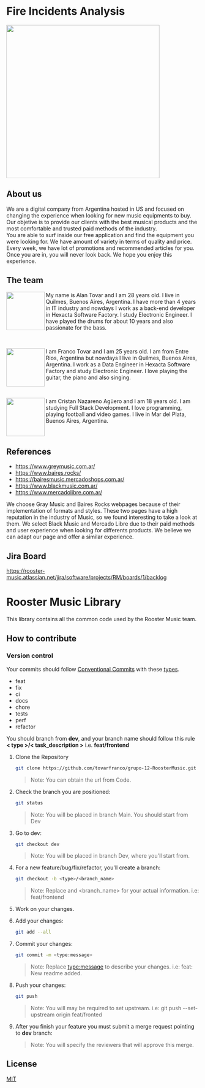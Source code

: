 # Fire Incidents Analysis

<img src="images/Logo.JPG" width="400">

## About us

We are a digital company from Argentina hosted in US and focused on changing the experience when looking for new music equipments to buy.
<br>Our objetive is to provide our clients with the best musical products and the most comfortable and trusted paid methods of the industry.
<br>You are able to surf inside our free application and find the equipment you were looking for. We have amount of variety in terms of quality and price. 
<br>Every week, we have lot of promotions and recommended articles for you.
Once you are in, you will never look back.
We hope you enjoy this experience.

## The team

<p> <img src="images/Alan.jpeg" width="100" align = "left"> </p>
<p>My name is Alan Tovar and I am 28 years old. I live in Quilmes, Buenos Aires, Argentina. I have more than 4 years in IT industry and nowdays I work as a back-end developer in Hexacta Software Factory. I study Electronic Engineer. I have played the drums for about 10 years and also passionate for the bass.</p> 
<br>

<p> <img src="images/Franco.jpeg" width="100" align = "left"> </p>
<p>I am Franco Tovar and I am 25 years old. I am from Entre Rios, Argentina but nowdays I live in Quilmes, Buenos Aires, Argentina. I work as a Data Engineer in Hexacta Software Factory and study Electronic Engineer. I love playing the guitar, the piano and also singing. </p> 
<br>

<p> <img src="images/Nazareno.jpeg" width="100" align = "left"> </p>
<p>I am Cristan Nazareno Agüero and I am 18 years old. I am studying Full Stack Development. I love programming, playing football and video games. I live in Mar del Plata, Buenos Aires, Argentina. </p> 
<br>

## References

- https://www.greymusic.com.ar/
- https://www.baires.rocks/
- https://bairesmusic.mercadoshops.com.ar/
- https://www.blackmusic.com.ar/
- https://www.mercadolibre.com.ar/

We choose Gray Music and Baires Rocks webpages because of their implementation of formats and styles. These two pages have a high reputation in the industry of Music, so we found interesting to take a look at them.
We select Black Music and Mercado Libre due to their paid methods and user experience when looking for differents products. We believe we can adapt our page and offer a similar experience.

## Jira Board

https://rooster-music.atlassian.net/jira/software/projects/RM/boards/1/backlog

# Rooster Music Library

This library contains all the common code used by the Rooster Music team.

## How to contribute

### Version control

Your commits should follow [Conventional Commits](https://www.conventionalcommits.org/en/v1.0.0/) with these [types](https://github.com/angular/angular/blob/22b96b9/CONTRIBUTING.md#type).

- feat
- fix
- ci
- docs
- chore
- tests
- perf
- refactor

You should branch from **dev**, and your branch name should follow this rule **< type >/< task_description >** i.e. **feat/frontend**

1. Clone the Repository
   ```bash
   git clone https://github.com/tovarfranco/grupo-12-RoosterMusic.git
   ```
   > Note: You can obtain the url from Code.
2. Check the branch you are positioned:
   ```bash
   git status
   ```
   > Note: You will be placed in branch Main. You should start from Dev
3. Go to dev:
   ```bash
   git checkout dev
   ```
   > Note: You will be placed in branch Dev, where you'll start from.
4. For a new feature/bug/fix/refactor, you'll create a branch:
   ```bash
   git checkout -b <type>/<branch_name>
   ```
   > Note: Replace <type> and <branch_name> for your actual information. i.e: feat/frontend
5. Work on your changes.
6. Add your changes:
   ```bash
   git add --all
   ```
7. Commit your changes:
   ```bash
   git commit -m <type:message>
   ```
   > Note: Replace <type:message> to describe your changes. i.e: feat: New readme added.
8. Push your changes:
   ```bash
   git push
   ```
   > Note: You will may be required to set upstream. i.e: git push --set-upstream origin feat/fronted

9. After you finish your feature you must submit a merge request pointing to **dev** branch:
   > Note: You will specify the reviewers that will approve this merge.


## License
[MIT](https://choosealicense.com/licenses/mit/)